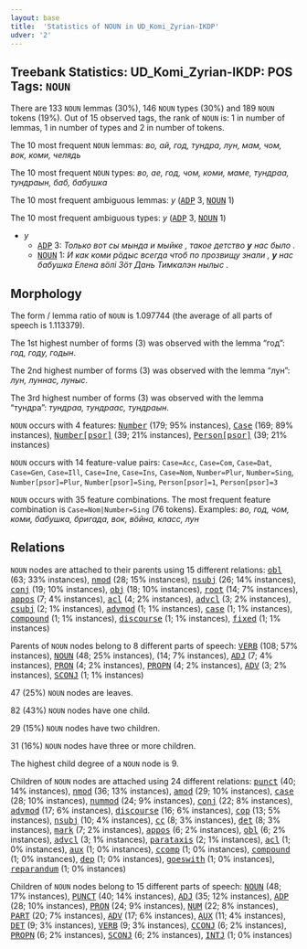 ```yaml
---
layout: base
title:  'Statistics of NOUN in UD_Komi_Zyrian-IKDP'
udver: '2'
---
```


## Treebank Statistics: UD_Komi_Zyrian-IKDP: POS Tags: `NOUN`

There are 133 `NOUN` lemmas (30%), 146 `NOUN` types (30%) and 189 `NOUN` tokens (19%).
Out of 15 observed tags, the rank of `NOUN` is: 1 in number of lemmas, 1 in number of types and 2 in number of tokens.

The 10 most frequent `NOUN` lemmas: <em>во, ай, год, тундра, лун, мам, чом, вок, коми, челядь</em>

The 10 most frequent `NOUN` types:  <em>во, ае, год, чом, коми, маме, тундраа, тундраын, баб, бабушка</em>

The 10 most frequent ambiguous lemmas: <em>у</em> (<tt><a href="kpv_ikdp-pos-ADP.html">ADP</a></tt> 3, <tt><a href="kpv_ikdp-pos-NOUN.html">NOUN</a></tt> 1)

The 10 most frequent ambiguous types:  <em>у</em> (<tt><a href="kpv_ikdp-pos-ADP.html">ADP</a></tt> 3, <tt><a href="kpv_ikdp-pos-NOUN.html">NOUN</a></tt> 1)


* <em>у</em>
  * <tt><a href="kpv_ikdp-pos-ADP.html">ADP</a></tt> 3: <em>Только вот сы мында и мыйке , такое детство <b>у</b> нас было .</em>
  * <tt><a href="kpv_ikdp-pos-NOUN.html">NOUN</a></tt> 1: <em>И как коми рӧдыс всегда чтоб по прозвищу знали , <b>у</b> нас бабушка Елена вӧлі Зӧт Дань Тимкалэн нылыс .</em>

## Morphology

The form / lemma ratio of `NOUN` is 1.097744 (the average of all parts of speech is 1.113379).

The 1st highest number of forms (3) was observed with the lemma “год”: <em>год, году, годын</em>.

The 2nd highest number of forms (3) was observed with the lemma “лун”: <em>лун, луннас, луныс</em>.

The 3rd highest number of forms (3) was observed with the lemma “тундра”: <em>тундраа, тундраас, тундраын</em>.

`NOUN` occurs with 4 features: <tt><a href="kpv_ikdp-feat-Number.html">Number</a></tt> (179; 95% instances), <tt><a href="kpv_ikdp-feat-Case.html">Case</a></tt> (169; 89% instances), <tt><a href="kpv_ikdp-feat-Number-psor.html">Number[psor]</a></tt> (39; 21% instances), <tt><a href="kpv_ikdp-feat-Person-psor.html">Person[psor]</a></tt> (39; 21% instances)

`NOUN` occurs with 14 feature-value pairs: `Case=Acc`, `Case=Com`, `Case=Dat`, `Case=Gen`, `Case=Ill`, `Case=Ine`, `Case=Ins`, `Case=Nom`, `Number=Plur`, `Number=Sing`, `Number[psor]=Plur`, `Number[psor]=Sing`, `Person[psor]=1`, `Person[psor]=3`

`NOUN` occurs with 35 feature combinations.
The most frequent feature combination is `Case=Nom|Number=Sing` (76 tokens).
Examples: <em>во, год, чом, коми, бабушка, бригада, вок, вӧйна, класс, лун</em>


## Relations

`NOUN` nodes are attached to their parents using 15 different relations: <tt><a href="kpv_ikdp-dep-obl.html">obl</a></tt> (63; 33% instances), <tt><a href="kpv_ikdp-dep-nmod.html">nmod</a></tt> (28; 15% instances), <tt><a href="kpv_ikdp-dep-nsubj.html">nsubj</a></tt> (26; 14% instances), <tt><a href="kpv_ikdp-dep-conj.html">conj</a></tt> (19; 10% instances), <tt><a href="kpv_ikdp-dep-obj.html">obj</a></tt> (18; 10% instances), <tt><a href="kpv_ikdp-dep-root.html">root</a></tt> (14; 7% instances), <tt><a href="kpv_ikdp-dep-appos.html">appos</a></tt> (7; 4% instances), <tt><a href="kpv_ikdp-dep-acl.html">acl</a></tt> (4; 2% instances), <tt><a href="kpv_ikdp-dep-advcl.html">advcl</a></tt> (3; 2% instances), <tt><a href="kpv_ikdp-dep-csubj.html">csubj</a></tt> (2; 1% instances), <tt><a href="kpv_ikdp-dep-advmod.html">advmod</a></tt> (1; 1% instances), <tt><a href="kpv_ikdp-dep-case.html">case</a></tt> (1; 1% instances), <tt><a href="kpv_ikdp-dep-compound.html">compound</a></tt> (1; 1% instances), <tt><a href="kpv_ikdp-dep-discourse.html">discourse</a></tt> (1; 1% instances), <tt><a href="kpv_ikdp-dep-fixed.html">fixed</a></tt> (1; 1% instances)

Parents of `NOUN` nodes belong to 8 different parts of speech: <tt><a href="kpv_ikdp-pos-VERB.html">VERB</a></tt> (108; 57% instances), <tt><a href="kpv_ikdp-pos-NOUN.html">NOUN</a></tt> (48; 25% instances),  (14; 7% instances), <tt><a href="kpv_ikdp-pos-ADJ.html">ADJ</a></tt> (7; 4% instances), <tt><a href="kpv_ikdp-pos-PRON.html">PRON</a></tt> (4; 2% instances), <tt><a href="kpv_ikdp-pos-PROPN.html">PROPN</a></tt> (4; 2% instances), <tt><a href="kpv_ikdp-pos-ADV.html">ADV</a></tt> (3; 2% instances), <tt><a href="kpv_ikdp-pos-SCONJ.html">SCONJ</a></tt> (1; 1% instances)

47 (25%) `NOUN` nodes are leaves.

82 (43%) `NOUN` nodes have one child.

29 (15%) `NOUN` nodes have two children.

31 (16%) `NOUN` nodes have three or more children.

The highest child degree of a `NOUN` node is 9.

Children of `NOUN` nodes are attached using 24 different relations: <tt><a href="kpv_ikdp-dep-punct.html">punct</a></tt> (40; 14% instances), <tt><a href="kpv_ikdp-dep-nmod.html">nmod</a></tt> (36; 13% instances), <tt><a href="kpv_ikdp-dep-amod.html">amod</a></tt> (29; 10% instances), <tt><a href="kpv_ikdp-dep-case.html">case</a></tt> (28; 10% instances), <tt><a href="kpv_ikdp-dep-nummod.html">nummod</a></tt> (24; 9% instances), <tt><a href="kpv_ikdp-dep-conj.html">conj</a></tt> (22; 8% instances), <tt><a href="kpv_ikdp-dep-advmod.html">advmod</a></tt> (17; 6% instances), <tt><a href="kpv_ikdp-dep-discourse.html">discourse</a></tt> (16; 6% instances), <tt><a href="kpv_ikdp-dep-cop.html">cop</a></tt> (13; 5% instances), <tt><a href="kpv_ikdp-dep-nsubj.html">nsubj</a></tt> (10; 4% instances), <tt><a href="kpv_ikdp-dep-cc.html">cc</a></tt> (8; 3% instances), <tt><a href="kpv_ikdp-dep-det.html">det</a></tt> (8; 3% instances), <tt><a href="kpv_ikdp-dep-mark.html">mark</a></tt> (7; 2% instances), <tt><a href="kpv_ikdp-dep-appos.html">appos</a></tt> (6; 2% instances), <tt><a href="kpv_ikdp-dep-obl.html">obl</a></tt> (6; 2% instances), <tt><a href="kpv_ikdp-dep-advcl.html">advcl</a></tt> (3; 1% instances), <tt><a href="kpv_ikdp-dep-parataxis.html">parataxis</a></tt> (2; 1% instances), <tt><a href="kpv_ikdp-dep-acl.html">acl</a></tt> (1; 0% instances), <tt><a href="kpv_ikdp-dep-aux.html">aux</a></tt> (1; 0% instances), <tt><a href="kpv_ikdp-dep-ccomp.html">ccomp</a></tt> (1; 0% instances), <tt><a href="kpv_ikdp-dep-compound.html">compound</a></tt> (1; 0% instances), <tt><a href="kpv_ikdp-dep-dep.html">dep</a></tt> (1; 0% instances), <tt><a href="kpv_ikdp-dep-goeswith.html">goeswith</a></tt> (1; 0% instances), <tt><a href="kpv_ikdp-dep-reparandum.html">reparandum</a></tt> (1; 0% instances)

Children of `NOUN` nodes belong to 15 different parts of speech: <tt><a href="kpv_ikdp-pos-NOUN.html">NOUN</a></tt> (48; 17% instances), <tt><a href="kpv_ikdp-pos-PUNCT.html">PUNCT</a></tt> (40; 14% instances), <tt><a href="kpv_ikdp-pos-ADJ.html">ADJ</a></tt> (35; 12% instances), <tt><a href="kpv_ikdp-pos-ADP.html">ADP</a></tt> (28; 10% instances), <tt><a href="kpv_ikdp-pos-PRON.html">PRON</a></tt> (24; 9% instances), <tt><a href="kpv_ikdp-pos-NUM.html">NUM</a></tt> (22; 8% instances), <tt><a href="kpv_ikdp-pos-PART.html">PART</a></tt> (20; 7% instances), <tt><a href="kpv_ikdp-pos-ADV.html">ADV</a></tt> (17; 6% instances), <tt><a href="kpv_ikdp-pos-AUX.html">AUX</a></tt> (11; 4% instances), <tt><a href="kpv_ikdp-pos-DET.html">DET</a></tt> (9; 3% instances), <tt><a href="kpv_ikdp-pos-VERB.html">VERB</a></tt> (9; 3% instances), <tt><a href="kpv_ikdp-pos-CCONJ.html">CCONJ</a></tt> (6; 2% instances), <tt><a href="kpv_ikdp-pos-PROPN.html">PROPN</a></tt> (6; 2% instances), <tt><a href="kpv_ikdp-pos-SCONJ.html">SCONJ</a></tt> (6; 2% instances), <tt><a href="kpv_ikdp-pos-INTJ.html">INTJ</a></tt> (1; 0% instances)

